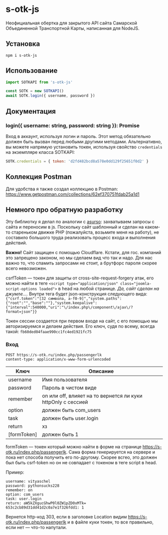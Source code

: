 # s-otk-js

Неофициальная обертка для закрытого API сайта Самарской Объединенной Транспортной Карты, написанная для NodeJS.

## Установка

```
npm i s-otk-js
```

## Использование

```javascript
import SOTKAPI from 's-otk-js'

const SOTK = new SOTKAPI()
await SOTK.login({ username, password })
```

## Документация

### login({ username: string, password: string }): Promise

Вход в аккаунт, используя логин и пароль. Этот метод обязательно должен быть вызван перед любыми другими методами. Альтернативно, вы можете напрямую установить токен, используя свойство `credentials` на экземпляре класса SOTKAPI:

```javascript
SOTK.credentials = { token: 'd2fd482bcd8a578e0dd129f25651f0d2' }
```

## Коллекция Postman

Для удобства я также создал коллекцию в Postman: <https://www.getpostman.com/collections/62ef370751fdab25a1d1>

## Немного про обратную разработку

Эту библиотку я делал по аналогии с [asurso](https://npmjs.com/package/asurso): захватываем запросы с сайта и переносим в js. Поскольку сайт шаблонный и сделан на каком-то стареньком движке PHP (пожалуйста, возьмите меня на работу), не составило большого труда реализовать процесс входа и выполнения действий.

**Важно!** Сайт защищен с помощью Cloudflare. Кстати, для гос. компаний это запрещено законом, но мы сделаем вид что так и надо. Для нас важно то, что спамить запросами не стоит, а брутфорс пароля скорее всего невозможен.

csrfToken — токен для защиты от cross-site-request-forgery атак, его можно найти в теге `<script type="application/json" class="joomla-script-options loaded">` в head на любой странице. *Да, сайт сделан на джумле....* Внутри тега будет json-конструкция следующего вида: `{"csrf.token":"[32 символа, a-f0-9]","system.paths":{"root":"","base":""},"system.keepalive":{"interval":540000,"uri":"\/index.php\/component\/ajax\/?format=json"}}`

Токен сессии создается при первом входе на сайт, с его помощью мы авторизируемся и делаем действия. Его ключ, судя по всему, всегда такой: `fb60ded04faae990cc1fc4ed1921fc75`

### Вход

```
POST https://s-otk.ru/index.php/passengerlk
content-type: application/x-www-form-urlencoded
```

Ключ|Описание
---|---
username|Имя пользователя
password|Пароль в чистом виде
remember|on или off, влияет на то вернется ли куки httpOnly с сессией
option|должен быть com_users
task|должен быть user.login
return|хз
[formToken]|должен быть 1

formToken — токен который можно найти в форме на странице https://s-otk.ru/index.php/passengerlk. Сама форма генерируется на сервере и пока нет способа получить его по-другому. Скорее всгео, это должен был быть csrf-token но он не совпадает с токеном в теге script в head.

Пример:
```
username: vityaschel
password: pythonsucks228
remember: on
option: com_users
task: user.login
return: aW5kZXgucGhwP0l0ZW1pZD0xMTk=
653c2cb89d31dd41d2c0a7e1f326fdd1: 1
```

Вернется http-код 303, если в заголовке Location видим https://s-otk.ru/index.php/passengerlk и в файле куки токен, то все правильно, если нет — что-то напутали.

